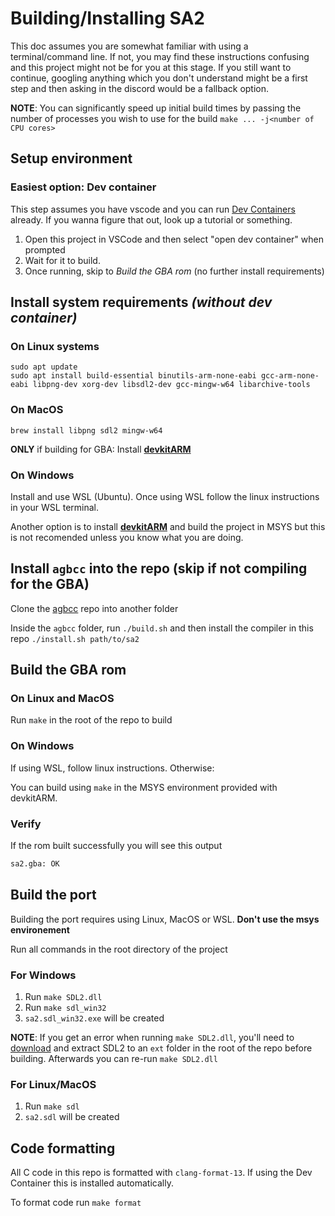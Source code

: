 # Building/Installing SA2
This doc assumes you are somewhat familiar with using a terminal/command line. If not, you may find these instructions confusing and this project might not be for you at this stage. If you still want to continue, googling anything which you don't understand might be a first step and then asking in the discord would be a fallback option.

**NOTE**: You can significantly speed up initial build times by passing the number of processes you wish to use for the build `make ... -j<number of CPU cores>`

## Setup environment

### Easiest option: Dev container

This step assumes you have vscode and you can run [Dev Containers](https://code.visualstudio.com/docs/remote/containers) already. If you wanna figure that out, look up a tutorial or something.

1. Open this project in VSCode and then select "open dev container" when prompted
2. Wait for it to build.
3. Once running, skip to *Build the GBA rom* (no further install requirements)

## Install system requirements *(without dev container)*
 
### On Linux systems
```
sudo apt update
sudo apt install build-essential binutils-arm-none-eabi gcc-arm-none-eabi libpng-dev xorg-dev libsdl2-dev gcc-mingw-w64 libarchive-tools
```

### On MacOS

```
brew install libpng sdl2 mingw-w64
```

**ONLY** if building for GBA: Install [**devkitARM**](http://devkitpro.org/wiki/Getting_Started/devkitARM)


### On Windows

Install and use WSL (Ubuntu). Once using WSL follow the linux instructions in your WSL terminal.

Another option is to install 
[**devkitARM**](http://devkitpro.org/wiki/Getting_Started/devkitARM) and build the project in MSYS but this is not recomended unless you know what you are doing.


## Install `agbcc` into the repo (skip if not compiling for the GBA)

Clone the [agbcc](https://github.com/SAT-R/agbcc) repo into another folder

Inside the `agbcc` folder, run `./build.sh` and then install the compiler in this repo `./install.sh path/to/sa2`


## Build the GBA rom

### On Linux and MacOS 

Run `make` in the root of the repo to build

### On Windows

If using WSL, follow linux instructions. Otherwise:

You can build using `make` in the MSYS environment provided with devkitARM.

### Verify

If the rom built successfully you will see this output

```bash
sa2.gba: OK
```

## Build the port

Building the port requires using Linux, MacOS or WSL. **Don't use the msys environement**

Run all commands in the root directory of the project

### For Windows

1. Run `make SDL2.dll`
1. Run `make sdl_win32`
1. `sa2.sdl_win32.exe` will be created

**NOTE**: If you get an error when running `make SDL2.dll`, you'll need to [download](https://github.com/libsdl-org/SDL/releases/download/release-2.30.3/SDL2-devel-2.30.3-mingw.zip) and extract SDL2 to an `ext` folder in the root of the repo before building. Afterwards you can re-run `make SDL2.dll`


### For Linux/MacOS

1. Run `make sdl`
1. `sa2.sdl` will be created

## Code formatting

All C code in this repo is formatted with `clang-format-13`. If using the Dev Container this is installed automatically. 

To format code run `make format`

